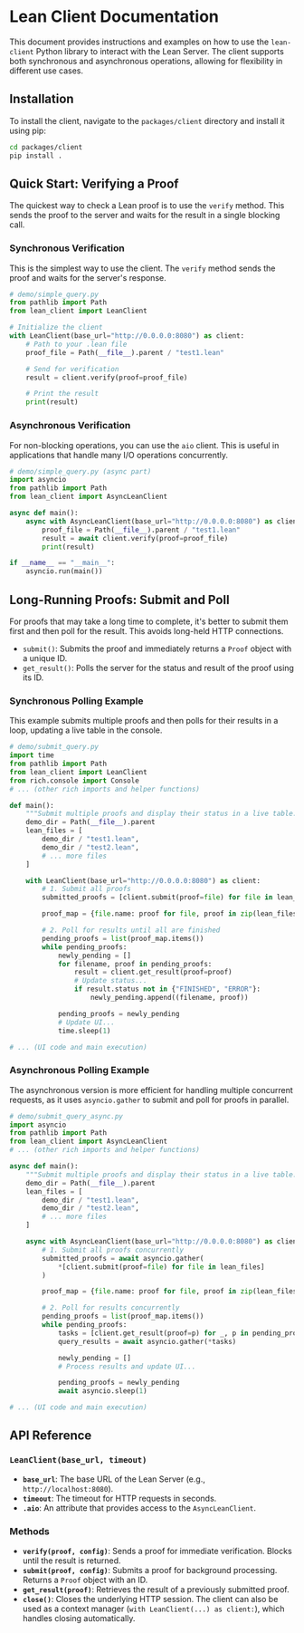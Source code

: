 # Lean Client Documentation

This document provides instructions and examples on how to use the `lean-client` Python library to interact with the Lean Server. The client supports both synchronous and asynchronous operations, allowing for flexibility in different use cases.

## Installation

To install the client, navigate to the `packages/client` directory and install it using pip:

```bash
cd packages/client
pip install .
```

## Quick Start: Verifying a Proof

The quickest way to check a Lean proof is to use the `verify` method. This sends the proof to the server and waits for the result in a single blocking call.

### Synchronous Verification

This is the simplest way to use the client. The `verify` method sends the proof and waits for the server's response.

```python
# demo/simple_query.py
from pathlib import Path
from lean_client import LeanClient

# Initialize the client
with LeanClient(base_url="http://0.0.0.0:8080") as client:
    # Path to your .lean file
    proof_file = Path(__file__).parent / "test1.lean"

    # Send for verification
    result = client.verify(proof=proof_file)

    # Print the result
    print(result)
```

### Asynchronous Verification

For non-blocking operations, you can use the `aio` client. This is useful in applications that handle many I/O operations concurrently.

```python
# demo/simple_query.py (async part)
import asyncio
from pathlib import Path
from lean_client import AsyncLeanClient

async def main():
    async with AsyncLeanClient(base_url="http://0.0.0.0:8080") as client:
        proof_file = Path(__file__).parent / "test1.lean"
        result = await client.verify(proof=proof_file)
        print(result)

if __name__ == "__main__":
    asyncio.run(main())
```

## Long-Running Proofs: Submit and Poll

For proofs that may take a long time to complete, it's better to submit them first and then poll for the result. This avoids long-held HTTP connections.

- `submit()`: Submits the proof and immediately returns a `Proof` object with a unique ID.
- `get_result()`: Polls the server for the status and result of the proof using its ID.

### Synchronous Polling Example

This example submits multiple proofs and then polls for their results in a loop, updating a live table in the console.

```python
# demo/submit_query.py
import time
from pathlib import Path
from lean_client import LeanClient
from rich.console import Console
# ... (other rich imports and helper functions)

def main():
    """Submit multiple proofs and display their status in a live table."""
    demo_dir = Path(__file__).parent
    lean_files = [
        demo_dir / "test1.lean",
        demo_dir / "test2.lean",
        # ... more files
    ]

    with LeanClient(base_url="http://0.0.0.0:8080") as client:
        # 1. Submit all proofs
        submitted_proofs = [client.submit(proof=file) for file in lean_files]

        proof_map = {file.name: proof for file, proof in zip(lean_files, submitted_proofs)}

        # 2. Poll for results until all are finished
        pending_proofs = list(proof_map.items())
        while pending_proofs:
            newly_pending = []
            for filename, proof in pending_proofs:
                result = client.get_result(proof=proof)
                # Update status...
                if result.status not in {"FINISHED", "ERROR"}:
                    newly_pending.append((filename, proof))

            pending_proofs = newly_pending
            # Update UI...
            time.sleep(1)

# ... (UI code and main execution)
```

### Asynchronous Polling Example

The asynchronous version is more efficient for handling multiple concurrent requests, as it uses `asyncio.gather` to submit and poll for proofs in parallel.

```python
# demo/submit_query_async.py
import asyncio
from pathlib import Path
from lean_client import AsyncLeanClient
# ... (other rich imports and helper functions)

async def main():
    """Submit multiple proofs and display their status in a live table."""
    demo_dir = Path(__file__).parent
    lean_files = [
        demo_dir / "test1.lean",
        demo_dir / "test2.lean",
        # ... more files
    ]

    async with AsyncLeanClient(base_url="http://0.0.0.0:8080") as client:
        # 1. Submit all proofs concurrently
        submitted_proofs = await asyncio.gather(
            *[client.submit(proof=file) for file in lean_files]
        )

        proof_map = {file.name: proof for file, proof in zip(lean_files, submitted_proofs)}

        # 2. Poll for results concurrently
        pending_proofs = list(proof_map.items())
        while pending_proofs:
            tasks = [client.get_result(proof=p) for _, p in pending_proofs]
            query_results = await asyncio.gather(*tasks)

            newly_pending = []
            # Process results and update UI...

            pending_proofs = newly_pending
            await asyncio.sleep(1)

# ... (UI code and main execution)
```

## API Reference

### `LeanClient(base_url, timeout)`
- **`base_url`**: The base URL of the Lean Server (e.g., `http://localhost:8080`).
- **`timeout`**: The timeout for HTTP requests in seconds.
- **`.aio`**: An attribute that provides access to the `AsyncLeanClient`.

### Methods
- **`verify(proof, config)`**: Sends a proof for immediate verification. Blocks until the result is returned.
- **`submit(proof, config)`**: Submits a proof for background processing. Returns a `Proof` object with an ID.
- **`get_result(proof)`**: Retrieves the result of a previously submitted proof.
- **`close()`**: Closes the underlying HTTP session. The client can also be used as a context manager (`with LeanClient(...) as client:`), which handles closing automatically.
